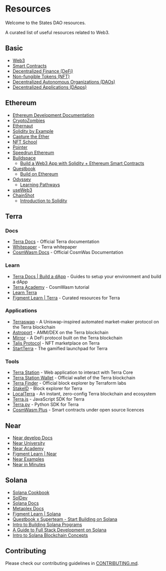 # Resources
Welcome to the States DAO resources.

A curated list of useful resources related to Web3.

## Basic
- [Web3](https://www.useweb3.xyz/guides/what-is-web3)
- [Smart Contracts](https://ethereum.org/en/smart-contracts/)
- [Decentralized Finance (DeFi)](https://ethereum.org/en/defi/)
- [Non-fungible Tokens (NFT)](https://ethereum.org/en/nft/)
- [Decentralized Autonomous Organizations (DAOs)](https://ethereum.org/en/dao/)
- [Decentralized Applications (DApps)](https://ethereum.org/en/developers/docs/dapps/)

## Ethereum
- [Ethereum Development Documentation](https://ethereum.org/en/developers/docs/)
- [CryptoZombies](https://cryptozombies.io/)
- [Ethernaut](https://ethernaut.openzeppelin.com/)
- [Solidity by Example](https://solidity-by-example.org/)
- [Capture the Ether](https://capturetheether.com/)
- [NFT School](https://nftschool.dev/)
- [Pointer](https://www.pointer.gg/)
- [Speedrun Ethereum](https://speedrunethereum.com/)
- [Buildspace](https://buildspace.so/)
  - [Build a Web3 App with Solidity + Ethereum Smart Contracts](https://app.buildspace.so/projects/CO02cf0f1c-f996-4f50-9669-cf945ca3fb0b)
- [Questbook](https://www.questbook.app/)
  - [Build on Ethereum](https://openquest.xyz/tracks/build-on-ethereum)
- [Odyssey](https://www.odysseydao.com/)
    - [Learning Pathways](https://www.odysseydao.com/learn)
- [useWeb3](https://www.useweb3.xyz/)
- [ChainShot](https://www.chainshot.com/)
  - [Introduction to Solidity](https://www.chainshot.com/learn/solidity)


## Terra

### Docs
- [Terra Docs](https://docs.terra.money/) - Official Terra documentation
- [Whitepaper](https://assets.website-files.com/611153e7af981472d8da199c/618b02d13e938ae1f8ad1e45_Terra_White_paper.pdf) - Terra whitepaper
- [CosmWasm Docs](https://docs.cosmwasm.com/docs) - Official CosmWas Documentation 

### Learn
- [Terra Docs | Build a dApp](https://docs.terra.money/docs/develop/dapp/README.html) - Guides to setup your environment and build a dApp
- [Terra Academy](https://academy.terra.money/courses/cosmwasm-smart-contracts-i) - CosmWasm tutorial
- [Learn Terra](https://learnterra.io/)
- [Figment Learn | Terra](https://learn.figment.io/protocols/terra) - Curated resources for Terra

### Applications
- [Terraswap](https://terraswap.io/) - A Uniswap-inspired automated market-maker protocol on the Terra blockchain
- [Astroport](https://astroport.fi/) - AMM/DEX on the Terra blockchain
- [Mirror](https://www.mirror.finance/) - A DeFi protocol built on the Terra blockchain
- [Talis Protocol](https://talis.art/) - NFT marketplace on Terra
- [StartTerra](https://starterra.io/) - The gamified launchpad for Terra

### Tools
- [Terra Station](https://station.terra.money/) - Web application to interact with Terra Core
- [Terra Station Wallet](https://chrome.google.com/webstore/detail/terra-station-wallet/aiifbnbfobpmeekipheeijimdpnlpgpp) - Official wallet of the Terra blockchain 
- [Terra Finder](https://finder.terra.money/) - Official block explorer by Terraform labs
- [StakeID](https://terra.stake.id/) - Block explorer for Terra
- [LocalTerra](https://github.com/terra-money/LocalTerra) - An instant, zero-config Terra blockchain and ecosystem
- [Terra.js](https://github.com/terra-money/terra.js) - JavaScript SDK for Terra
- [Terra.py](https://github.com/terra-money/terra.py) - Python SDK for Terra
- [CosmWasm Plus](https://github.com/terra-money/cosmwasm-plus) - Smart contracts under open source licences

## Near
- [Near develop Docs](https://docs.near.org/ko/docs/develop/basics/getting-started)
- [Near University](https://www.near.university/)
- [Near Academy](https://near.academy/)
- [Figment Learn | Near](https://learn.figment.io/protocols/near)
- [Near Examples](https://examples.near.org/)
- [Near in Minutes](https://near-in-minutes.com/)

## Solana
- [Solana Cookbook](https://solanacookbook.com/#contributing)
- [SolDev](https://soldev.app/?utm_source=solana.com)
- [Solana Docs](https://docs.solana.com/?utm_source=solana.com)
- [Metaplex Docs](https://docs.metaplex.com/?utm_source=solana.com)
- [Figment Learn | Solana](https://learn.figment.io/protocols/solana)
- [Questbook x Superteam - Start Building on Solana](https://www.startonsolana.com/)
- [Intro to Building Solana Programs](https://paulx.dev/blog/2021/01/14/programming-on-solana-an-introduction/)
- [A Guide to Full Stack Development on Solana](https://dev.to/dabit3/the-complete-guide-to-full-stack-solana-development-with-react-anchor-rust-and-phantom-3291)
- [Intro to Solana Blockchain Concepts](https://2501babe.github.io/posts/solana101.html)

## Contributing
Please check our contributing guidelines in [CONTRIBUTING.md](./CONTRIBUTING.md).
